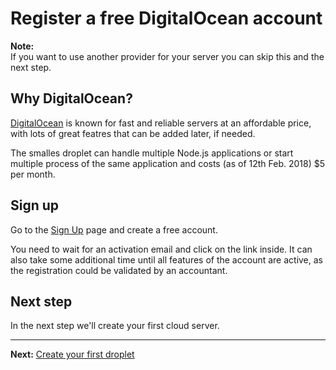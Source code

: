 # Register a free DigitalOcean account

__Note:__  
If you want to use another provider for your server you can skip this and the next step.

## Why DigitalOcean?

[DigitalOcean](https://www.digitalocean.com/) is known for fast and reliable servers at an affordable price, with lots of great featres that can be added later, if needed.

The smalles droplet can handle multiple Node.js applications or start multiple process of the same application and costs (as of 12th Feb. 2018) $5 per month.

## Sign up

Go to the [Sign Up](https://cloud.digitalocean.com/registrations/new) page and create a free account.

You need to wait for an activation email and click on the link inside. It can also take some additional time until all features of the account are active, as the registration could be validated by an accountant.

## Next step

In the next step we'll create your first cloud server.   

---
__Next:__ [Create your first droplet](./create-your-first-droplet.md)